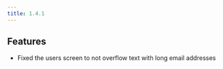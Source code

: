 ```yaml
---
title: 1.4.1
---
```


## Features

* Fixed the users screen to not overflow text with long email addresses

